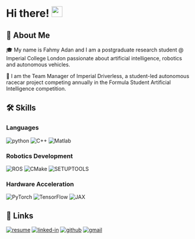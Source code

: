 # Hi there! <img src="https://media.giphy.com/media/hvRJCLFzcasrR4ia7z/giphy.gif" width="29px">

## 🚀 About Me

🎓 My name is Fahmy Adan and I am a postgraduate research student @ Imperial College London passionate about artificial intelligence, robotics and autonomous vehicles.

🚗 I am the Team Manager of Imperial Driverless, a student-led autonomous racecar project competing annually in the Formula Student Artificial Intelligence competition.


## 🛠️ Skills

### Languages

![python](https://img.shields.io/badge/Python-3776AB?style=for-the-badge&logo=python&logoColor=white)
![C++](https://img.shields.io/badge/C++-00599C?style=for-the-badge&logo=C++&logoColor=white)
![Matlab](https://img.shields.io/badge/Matlab-00599C?style=for-the-badge&logo=Matlab&logoColor=white)


### Robotics Development

![ROS](https://img.shields.io/badge/ROS-22314E?style=for-the-badge&logo=ros&logoColor=white)
![CMake](https://img.shields.io/badge/CMake-064F8C?style=for-the-badge&logo=cmake&logoColor=white)
![SETUPTOOLS](https://img.shields.io/badge/SETUPTOOLS-008080?style=for-the-badge&logo=pypi&logoColor=white)


### Hardware Acceleration

![PyTorch](https://img.shields.io/badge/PyTorch-EE4C2C?style=for-the-badge&logo=pytorch&logoColor=white)
![TensorFlow](https://img.shields.io/badge/TensorFlow-FF6F00?style=for-the-badge&logo=tensorflow&logoColor=white)
![JAX](https://img.shields.io/badge/JAX-8400FF?style=for-the-badge&logo=jax&logoColor=white)

<!--
## 📈 Stats
[![Anurag's GitHub stats](https://github-readme-stats.vercel.app/api?username=fahmyadan)](https://github.com/anuraghazra/github-readme-stats)
--->

## 🔗 Links

[![resume](https://img.shields.io/badge/Resume-4285F4?style=for-the-badge&logo=read-the-docs&logoColor=white)]()
[![linked-in](https://img.shields.io/badge/Linked_In-0077B5?style=for-the-badge&logo=LinkedIn&logoColor=white)](https://www.linkedin.com/in/fahmy-adan-5225a3125/)
[![github](https://img.shields.io/badge/GitHub-000000?style=for-the-badge&logo=GitHub&logoColor=white)](https://github.com/fahmyadan)
[![gmail](https://img.shields.io/badge/Gmail-D14836?style=for-the-badge&logo=Gmail&logoColor=white)](mailto:adanfahmy@gmail.com)


<!---
fahmyadan/fahmyadan is a ✨ special ✨ repository because its `README.md` (this file) appears on your GitHub profile.
You can click the Preview link to take a look at your changes.
--->
